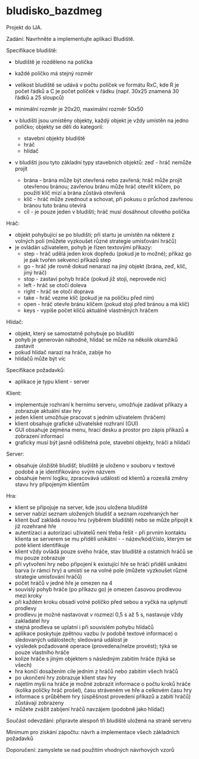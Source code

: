 bludisko_bazdmeg
================
Projekt do IJA.

Zadání: Navrhněte a implementujte aplikaci Bludiště. 

Specifikace bludiště:

- bludiště je rozděleno na políčka
- každé políčko má stejný rozměr
- velikost bludiště se udává v počtu políček ve formátu RxC, kde R je počet řádků a C je počet políček v řádku (např.     30x25 znamená 30 řádků a 25 sloupců)
- minimální rozměr je 20x20, maximální rozměr 50x50
- v bludišti jsou umístěny objekty, každý objekt je vždy umístěn na jedno políčko; objekty se dělí do kategorií:
  - stavební objekty bludiště
  - hráč
  - hlídač

- v bludišti jsou tyto základní typy stavebních objektů:
  zeď - hráč nemůže projít
  - brána - brána může být otevřená nebo zavřená; hráč může projít otevřenou bránou; zavřenou bránu může hráč otevřít       klíčem, po použití klíč mizí a brána zůstává otevřená
  - klíč - hráč může zvednout a schovat, při pokusu o průchod zavřenou bránou tuto bránu otevírá
  - cíl - je pouze jeden v bludišti; hráč musí dosáhnout cílového políčka

Hráč:

- objekt pohybující se po bludišti; při startu je umístěn na některé z volných polí (můžete vyzkoušet různé strategie     umisťování hráčů)
- je ovládán uživatelem, pohyb je řízen textovými příkazy:
  - step - hráč udělá jeden krok dopředu (pokud je to možné); příkaz go je pak tvořen sekvencí příkazů step
  - go - hráč jde rovně dokud nenarazí na jiný objekt (brána, zeď, klíč, jiný hráč)
  - stop - zastaví pohyb hráče (pokud již stojí, neprovede nic)
  - left - hráč se otočí doleva
  - right - hráč se otočí doprava
  - take - hráč vezme klíč (pokud je na políčku před ním)
  - open - hráč otevře bránu klíčem (pokud stojí před bránou a má klíč)
  - keys - vypíše počet klíčů aktuálně vlastněných hráčem

Hlídač:

- objekt, který se samostatně pohybuje po bludišti
- pohyb je generován náhodně, hlídač se může na několik okamžiků zastavit
- pokud hlídač narazí na hráče, zabije ho
- hlídačů může být víc

Specifikace požadavků:

- aplikace je typu klient - server

Klient:

- implementuje rozhraní k hernímu serveru, umožňuje zadávat příkazy a zobrazuje aktuální stav hry
- jeden klient umožňuje pracovat s jedním uživatelem (hráčem)
- klient obsahuje grafické uživatelské rozhraní (GUI)
- GUI obsahuje zejména menu, hrací desku a prostor pro zápis příkazů a zobrazení informací
- graficky musí být jasně odlišitelná pole, stavební objekty, hráči a hlídači

Server:

- obsahuje úložiště bludišť; bludiště je uloženo v souboru v textové podobě a je identifikováno svým názvem
- obsahuje herní logiku, zpracovává události od klientů a rozesílá změny stavu hry připojeným klientům

Hra:

- klient se připojuje na server, kde jsou uložena bludiště
- server nabízí seznam uložených bludišť a seznam rozehraných her
- klient buď zakládá novou hru (výběrem bludiště) nebo se může připojit k již rozehrané hře
- autentizaci a autorizaci uživatelů není třeba řešit - při prvním kontaktu klienta se serverem se mu přidělí unikátní - - název/kód/číslo, kterým se poté klient identifikuje
- klient vždy ovládá pouze svého hráče, stav bludiště a ostatních hráčů se mu pouze zobrazuje
- při vytvoření hry nebo připojení k existující hře se hráči přidělí unikátní barva (v rámci hry) a umístí se na volné    pole (můžete vyzkoušet různé strategie umisťování hráčů)
- počet hráčů v jedné hře je omezen na 4
- souvislý pohyb hráče (po příkazu go) je omezen časovou prodlevou mezi kroky
- při každém kroku obsadí volné políčko před sebou a vyčká na uplynutí prodlevy
- prodlevu je možné nastavovat v rozmezí 0,5 s až 5 s, nastavuje vždy zakladatel hry
- stejná prodleva se uplatní i při souvislém pohybu hlídačů
- aplikace poskytuje zpětnou vazbu (v podobě textové informace) o sledovaných událostech; sledovaná událost je
- výsledek požadované operace (provedena/nelze provést); týká se pouze vlastního hráče
- kolize hráče s jiným objektem s následným zabitím hráče (týká se všech)
- hra končí dosažením cíle jedním z hráčů nebo zabitím všech hráčů
- po ukončení hry zobrazuje klient stav hry
- najetím myši na hráče je možné zobrazit informace o počtu kroků hráče (kolika políčky hráč prošel), času stráveném ve   hře a celkovém času hry
- informace s průběhem hry (úspěšnost provedení příkazů a zabití hráčů) zůstávají zobrazeny
- můžete zvážit zabíjení hráčů navzájem (podobně jako hlídač)

Součást odevzdání:
připravte alespoň tři bludiště uložená na straně serveru

Minimum pro získání zápočtu:
návrh a implementace všech základních požadavků

Doporučení:
zamyslete se nad použitím vhodných návrhových vzorů
